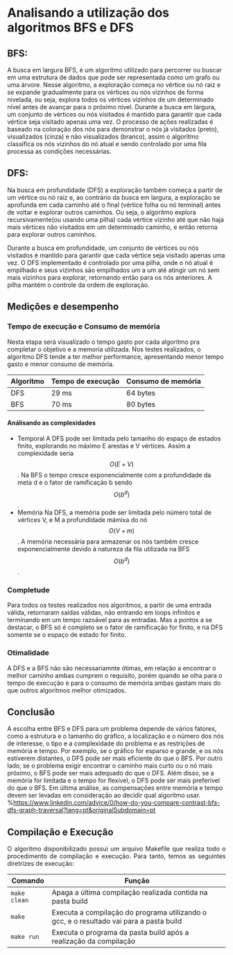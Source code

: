 # Analisando a utilização dos algoritmos BFS e DFS

## BFS:

A busca em largura BFS, é um algoritmo utilizado para percorrer ou buscar em uma estrutura de dados que pode ser representada como um grafo ou uma árvore. Nesse algoritmo, a exploração começa no vértice ou nó raiz e se expande gradualmente para os vértices ou nós vizinhos de forma nivelada, ou seja, explora todos os vértices vizinhos de um determinado nível antes de avançar para o próximo nível. Durante a busca em largura, um conjunto de vértices ou nós visitados é mantido para garantir que cada vértice seja visitado apenas uma vez. O processo de ações realizadas é baseado na coloração dos nós para demonstrar o nós já visitados (preto), visualizados (cinza) e não visualizados (branco), assim o algoritmo classifica os nós vizinhos do nó atual e sendo controlado por uma fila processa as condições necessárias. 

## DFS:
Na busca em profundidade (DFS) a exploração também começa a partir de um vértice ou nó raiz e, ao contrário da busca em largura, a exploração se aprofunda em cada caminho até o final (vértice folha ou nó terminal) antes de voltar e explorar outros caminhos. Ou seja, o algoritmo explora recursivamente(ou usando uma pilha) cada vértice vizinho até que não haja mais vértices não visitados em um determinado caminho, e então retorna para explorar outros caminhos.

Durante a busca em profundidade, um conjunto de vértices ou nós visitados é mantido para garantir que cada vértice seja visitado apenas uma vez. O DFS implementado é controlado por uma pilha, onde o nó atual é empilhado e seus vizinhos são empilhados um a um até atingir um nó sem mais vizinhos para explorar, retornando então para os nós anteriores. A pilha mantém o controle da ordem de exploração.

## Medições e desempenho

### Tempo de execução e Consumo de memória

Nesta etapa será visualizado o tempo gasto por cada algoritmo pra completar o objetivo e a memoria utilizada. Nos testes realizados, o algoritmo DFS tende a ter melhor performance, apresentando menor tempo gasto e menor consumo de memória.

|Algoritmo|Tempo de execução|Consumo de memória|
|---------|-----------------|------------------|
|DFS|29 ms|64 bytes|
|BFS|70 ms|80 bytes|

#### Análisando as complexidades
- Temporal
    A DFS pode ser limitada pelo tamanho do espaço de estados finito, explorando no máximo E arestas e V vértices. Assim a complexidade seria $$O(E+V)$$.
    Na BFS o tempo cresce exponencialmente com a profundidade da meta d e o fator de ramificação b sendo $$ O(b^d) $$.
- Memória
    Na DFS, a memória pode ser limitada pelo número total de vértices V, e M a profundidade mámixa do nó $$ O(V+m)$$.
    A memória necessária para armazenar os nós também cresce exponencialmente devido à natureza da fila utilizada na BFS $$ O(b^d) $$.
### Completude

Para todos os testes realizados nos algoritmos, a partir de uma entrada válida, retornaram saídas válidas, não entrando em loops infinitos e terminando em um tempo razoável para as entradas. Mas a pontos a se destacar, o BFS só é completo se o fator de ramificação for finito, e na DFS somente se o espaço de estado for finito.

### Otimalidade

A DFS e a BFS não são necessariamnte ótimas, em relação a encontrar o melhor caminho ambas cumprem o requisito, porém quando se olha para o tempo de execução e para o consumo de memória ambas gastam mais do que outros algoritmos melhor otimizados.

## Conclusão

A escolha entre BFS e DFS para um problema depende de vários fatores, como a estrutura e o tamanho do gráfico, a localização e o número dos nós de interesse, o tipo e a complexidade do problema e as restrições de memória e tempo. Por exemplo, se o gráfico for esparso e grande, e os nós estiverem distantes, o DFS pode ser mais eficiente do que o BFS. Por outro lado, se o problema exigir encontrar o caminho mais curto ou o nó mais próximo, o BFS pode ser mais adequado do que o DFS. Além disso, se a memória for limitada e o tempo for flexível, o DFS pode ser mais preferível do que o BFS. Em última análise, as compensações entre memória e tempo devem ser levadas em consideração ao decidir qual algoritmo usar.
%https://www.linkedin.com/advice/0/how-do-you-compare-contrast-bfs-dfs-graph-traversal?lang=pt&originalSubdomain=pt
## Compilação e Execução

<div align="justify">
O algoritmo disponibilizado possui um arquivo Makefile que realiza todo o procedimento de compilação e execução. Para tanto, temos as seguintes diretrizes de execução:
</div>
<p></p>
<div align="center">

| Comando                |  Função                                                                                           |                     
| -----------------------| ------------------------------------------------------------------------------------------------- |
|  `make clean`          | Apaga a última compilação realizada contida na pasta build                                        |
|  `make`                | Executa a compilação do programa utilizando o gcc, e o resultado vai para a pasta build           |
|  `make run`            | Executa o programa da pasta build após a realização da compilação                                 |
</div>
